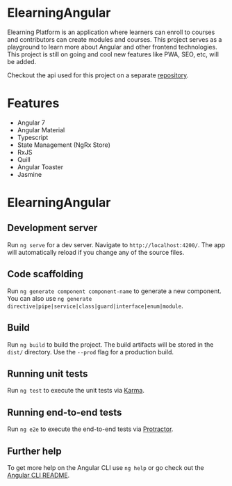 # ElearningAngular

Elearning Platform is an application where learners can enroll to courses and contributors can create modules and courses. This project serves as a playground to learn more about Angular and other frontend technologies. This project is still on going and cool new features like PWA, SEO, etc, will be added.

Checkout the api used for this project on a separate [repository](https://github.com/junibrosas/elearning-api).

# Features
- Angular 7
- Angular Material
- Typescript
- State Management (NgRx Store)
- RxJS
- Quill
- Angular Toaster
- Jasmine

# ElearningAngular

## Development server

Run `ng serve` for a dev server. Navigate to `http://localhost:4200/`. The app will automatically reload if you change any of the source files.

## Code scaffolding

Run `ng generate component component-name` to generate a new component. You can also use `ng generate directive|pipe|service|class|guard|interface|enum|module`.

## Build

Run `ng build` to build the project. The build artifacts will be stored in the `dist/` directory. Use the `--prod` flag for a production build.

## Running unit tests

Run `ng test` to execute the unit tests via [Karma](https://karma-runner.github.io).

## Running end-to-end tests

Run `ng e2e` to execute the end-to-end tests via [Protractor](http://www.protractortest.org/).

## Further help

To get more help on the Angular CLI use `ng help` or go check out the [Angular CLI README](https://github.com/angular/angular-cli/blob/master/README.md).
